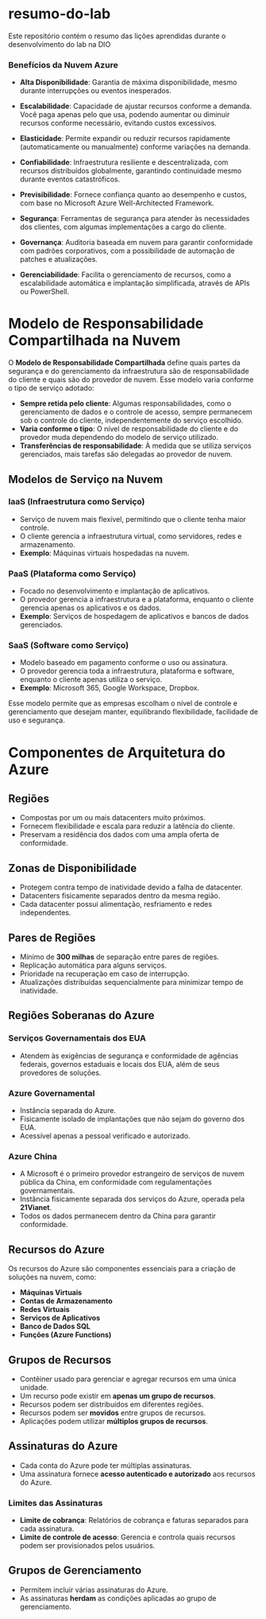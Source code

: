 # resumo-do-lab
Este repositório contém o resumo das lições aprendidas durante o desenvolvimento do lab na DIO

### Benefícios da Nuvem Azure

- **Alta Disponibilidade**: Garantia de máxima disponibilidade, mesmo durante interrupções ou eventos inesperados.

- **Escalabilidade**: Capacidade de ajustar recursos conforme a demanda. Você paga apenas pelo que usa, podendo aumentar ou diminuir recursos conforme necessário, evitando custos excessivos.

- **Elasticidade**: Permite expandir ou reduzir recursos rapidamente (automaticamente ou manualmente) conforme variações na demanda.

- **Confiabilidade**: Infraestrutura resiliente e descentralizada, com recursos distribuídos globalmente, garantindo continuidade mesmo durante eventos catastróficos.

- **Previsibilidade**: Fornece confiança quanto ao desempenho e custos, com base no Microsoft Azure Well-Architected Framework.

- **Segurança**: Ferramentas de segurança para atender às necessidades dos clientes, com algumas implementações a cargo do cliente.

- **Governança**: Auditoria baseada em nuvem para garantir conformidade com padrões corporativos, com a possibilidade de automação de patches e atualizações.

- **Gerenciabilidade**: Facilita o gerenciamento de recursos, como a escalabilidade automática e implantação simplificada, através de APIs ou PowerShell.


# Modelo de Responsabilidade Compartilhada na Nuvem  

O **Modelo de Responsabilidade Compartilhada** define quais partes da segurança e do gerenciamento da infraestrutura são de responsabilidade do cliente e quais são do provedor de nuvem. Esse modelo varia conforme o tipo de serviço adotado:  

- **Sempre retida pelo cliente**: Algumas responsabilidades, como o gerenciamento de dados e o controle de acesso, sempre permanecem sob o controle do cliente, independentemente do serviço escolhido.  
- **Varia conforme o tipo**: O nível de responsabilidade do cliente e do provedor muda dependendo do modelo de serviço utilizado.  
- **Transferências de responsabilidade**: À medida que se utiliza serviços gerenciados, mais tarefas são delegadas ao provedor de nuvem.  

## Modelos de Serviço na Nuvem  

### IaaS (Infraestrutura como Serviço)  
- Serviço de nuvem mais flexível, permitindo que o cliente tenha maior controle.  
- O cliente gerencia a infraestrutura virtual, como servidores, redes e armazenamento.  
- **Exemplo**: Máquinas virtuais hospedadas na nuvem.  

### PaaS (Plataforma como Serviço)  
- Focado no desenvolvimento e implantação de aplicativos.  
- O provedor gerencia a infraestrutura e a plataforma, enquanto o cliente gerencia apenas os aplicativos e os dados.  
- **Exemplo**: Serviços de hospedagem de aplicativos e bancos de dados gerenciados.  

### SaaS (Software como Serviço)  
- Modelo baseado em pagamento conforme o uso ou assinatura.  
- O provedor gerencia toda a infraestrutura, plataforma e software, enquanto o cliente apenas utiliza o serviço.  
- **Exemplo**: Microsoft 365, Google Workspace, Dropbox.  

Esse modelo permite que as empresas escolham o nível de controle e gerenciamento que desejam manter, equilibrando flexibilidade, facilidade de uso e segurança.  


# Componentes de Arquitetura do Azure  

## Regiões  
- Compostas por um ou mais datacenters muito próximos.  
- Fornecem flexibilidade e escala para reduzir a latência do cliente.  
- Preservam a residência dos dados com uma ampla oferta de conformidade.  

## Zonas de Disponibilidade  
- Protegem contra tempo de inatividade devido a falha de datacenter.  
- Datacenters fisicamente separados dentro da mesma região.  
- Cada datacenter possui alimentação, resfriamento e redes independentes.  

## Pares de Regiões  
- Mínimo de **300 milhas** de separação entre pares de regiões.  
- Replicação automática para alguns serviços.  
- Prioridade na recuperação em caso de interrupção.  
- Atualizações distribuídas sequencialmente para minimizar tempo de inatividade.  

## Regiões Soberanas do Azure  

### Serviços Governamentais dos EUA  
- Atendem às exigências de segurança e conformidade de agências federais, governos estaduais e locais dos EUA, além de seus provedores de soluções.  

### Azure Governamental  
- Instância separada do Azure.  
- Fisicamente isolado de implantações que não sejam do governo dos EUA.  
- Acessível apenas a pessoal verificado e autorizado.  

### Azure China  
- A Microsoft é o primeiro provedor estrangeiro de serviços de nuvem pública da China, em conformidade com regulamentações governamentais.  
- Instância fisicamente separada dos serviços do Azure, operada pela **21Vianet**.  
- Todos os dados permanecem dentro da China para garantir conformidade.  

## Recursos do Azure  
Os recursos do Azure são componentes essenciais para a criação de soluções na nuvem, como:  
- **Máquinas Virtuais**  
- **Contas de Armazenamento**  
- **Redes Virtuais**  
- **Serviços de Aplicativos**  
- **Banco de Dados SQL**  
- **Funções (Azure Functions)**  

## Grupos de Recursos  
- Contêiner usado para gerenciar e agregar recursos em uma única unidade.  
- Um recurso pode existir em **apenas um grupo de recursos**.  
- Recursos podem ser distribuídos em diferentes regiões.  
- Recursos podem ser **movidos** entre grupos de recursos.  
- Aplicações podem utilizar **múltiplos grupos de recursos**.  

## Assinaturas do Azure  
- Cada conta do Azure pode ter múltiplas assinaturas.  
- Uma assinatura fornece **acesso autenticado e autorizado** aos recursos do Azure.  

### Limites das Assinaturas  
- **Limite de cobrança**: Relatórios de cobrança e faturas separados para cada assinatura.  
- **Limite de controle de acesso**: Gerencia e controla quais recursos podem ser provisionados pelos usuários.  

## Grupos de Gerenciamento  
- Permitem incluir várias assinaturas do Azure.  
- As assinaturas **herdam** as condições aplicadas ao grupo de gerenciamento.  

